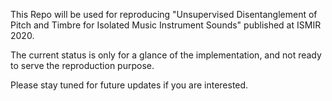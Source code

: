 This Repo will be used for reproducing "Unsupervised Disentanglement of Pitch and Timbre for Isolated Music Instrument Sounds" published at ISMIR 2020.

The current status is only for a glance of the implementation, and not ready to serve the reproduction purpose.

Please stay tuned for future updates if you are interested.

